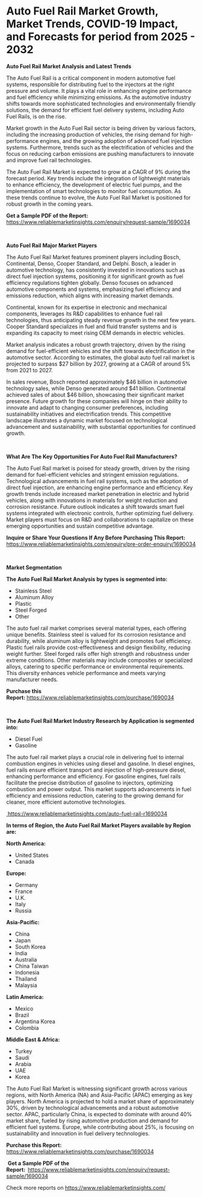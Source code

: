 <p><h1>Auto Fuel Rail Market Growth, Market Trends, COVID-19 Impact, and Forecasts for period from 2025 - 2032</h1></p><p><strong>Auto Fuel Rail Market Analysis and Latest Trends</strong></p>
<p><p>The Auto Fuel Rail is a critical component in modern automotive fuel systems, responsible for distributing fuel to the injectors at the right pressure and volume. It plays a vital role in enhancing engine performance and fuel efficiency while minimizing emissions. As the automotive industry shifts towards more sophisticated technologies and environmentally friendly solutions, the demand for efficient fuel delivery systems, including Auto Fuel Rails, is on the rise.</p><p>Market growth in the Auto Fuel Rail sector is being driven by various factors, including the increasing production of vehicles, the rising demand for high-performance engines, and the growing adoption of advanced fuel injection systems. Furthermore, trends such as the electrification of vehicles and the focus on reducing carbon emissions are pushing manufacturers to innovate and improve fuel rail technologies.</p><p>The Auto Fuel Rail Market is expected to grow at a CAGR of 9% during the forecast period. Key trends include the integration of lightweight materials to enhance efficiency, the development of electric fuel pumps, and the implementation of smart technologies to monitor fuel consumption. As these trends continue to evolve, the Auto Fuel Rail Market is positioned for robust growth in the coming years.</p></p>
<p><strong>Get a Sample PDF of the Report:&nbsp;</strong> <a href="https://www.reliablemarketinsights.com/enquiry/request-sample/1690034?utm_campaign=2102&utm_medium=2&utm_source=Github&utm_content=ia&utm_term=30032025&utm_id=auto-fuel-rail">https://www.reliablemarketinsights.com/enquiry/request-sample/1690034</a></p>
<p>&nbsp;</p>
<p><strong>Auto Fuel Rail Major Market Players</strong></p>
<p><p>The Auto Fuel Rail Market features prominent players including Bosch, Continental, Denso, Cooper Standard, and Delphi. Bosch, a leader in automotive technology, has consistently invested in innovations such as direct fuel injection systems, positioning it for significant growth as fuel efficiency regulations tighten globally. Denso focuses on advanced automotive components and systems, emphasizing fuel efficiency and emissions reduction, which aligns with increasing market demands. </p><p>Continental, known for its expertise in electronic and mechanical components, leverages its R&D capabilities to enhance fuel rail technologies, thus anticipating steady revenue growth in the next few years. Cooper Standard specializes in fuel and fluid transfer systems and is expanding its capacity to meet rising OEM demands in electric vehicles. </p><p>Market analysis indicates a robust growth trajectory, driven by the rising demand for fuel-efficient vehicles and the shift towards electrification in the automotive sector. According to estimates, the global auto fuel rail market is projected to surpass $27 billion by 2027, growing at a CAGR of around 5% from 2021 to 2027.</p><p>In sales revenue, Bosch reported approximately $46 billion in automotive technology sales, while Denso generated around $41 billion. Continental achieved sales of about $46 billion, showcasing their significant market presence. Future growth for these companies will hinge on their ability to innovate and adapt to changing consumer preferences, including sustainability initiatives and electrification trends. This competitive landscape illustrates a dynamic market focused on technological advancement and sustainability, with substantial opportunities for continued growth.</p></p>
<p>&nbsp;</p>
<p><strong>What Are The Key Opportunities For Auto Fuel Rail Manufacturers?</strong></p>
<p><p>The Auto Fuel Rail market is poised for steady growth, driven by the rising demand for fuel-efficient vehicles and stringent emission regulations. Technological advancements in fuel rail systems, such as the adoption of direct fuel injection, are enhancing engine performance and efficiency. Key growth trends include increased market penetration in electric and hybrid vehicles, along with innovations in materials for weight reduction and corrosion resistance. Future outlook indicates a shift towards smart fuel systems integrated with electronic controls, further optimizing fuel delivery. Market players must focus on R&D and collaborations to capitalize on these emerging opportunities and sustain competitive advantage.</p></p>
<p><strong>Inquire or Share Your Questions If Any Before Purchasing This Report:</strong> <a href="https://www.reliablemarketinsights.com/enquiry/pre-order-enquiry/1690034?utm_campaign=2102&utm_medium=2&utm_source=Github&utm_content=ia&utm_term=30032025&utm_id=auto-fuel-rail">https://www.reliablemarketinsights.com/enquiry/pre-order-enquiry/1690034</a></p>
<p>&nbsp;</p>
<p><strong>Market Segmentation</strong></p>
<p><strong>The Auto Fuel Rail Market Analysis by types is segmented into:</strong></p>
<p><ul><li>Stainless Steel</li><li>Aluminum Alloy</li><li>Plastic</li><li>Steel Forged</li><li>Other</li></ul></p>
<p><p>The auto fuel rail market comprises several material types, each offering unique benefits. Stainless steel is valued for its corrosion resistance and durability, while aluminum alloy is lightweight and promotes fuel efficiency. Plastic fuel rails provide cost-effectiveness and design flexibility, reducing weight further. Steel forged rails offer high strength and robustness under extreme conditions. Other materials may include composites or specialized alloys, catering to specific performance or environmental requirements. This diversity enhances vehicle performance and meets varying manufacturer needs.</p></p>
<p><strong>Purchase this Report:&nbsp;</strong><a href="https://www.reliablemarketinsights.com/purchase/1690034?utm_campaign=2102&utm_medium=2&utm_source=Github&utm_content=ia&utm_term=30032025&utm_id=auto-fuel-rail">https://www.reliablemarketinsights.com/purchase/1690034</a></p>
<p>&nbsp;</p>
<p><strong>The Auto Fuel Rail Market Industry Research by Application is segmented into:</strong></p>
<p><ul><li>Diesel Fuel</li><li>Gasoline</li></ul></p>
<p><p>The auto fuel rail market plays a crucial role in delivering fuel to internal combustion engines in vehicles using diesel and gasoline. In diesel engines, fuel rails ensure efficient transport and injection of high-pressure diesel, enhancing performance and efficiency. For gasoline engines, fuel rails facilitate the precise distribution of gasoline to injectors, optimizing combustion and power output. This market supports advancements in fuel efficiency and emissions reduction, catering to the growing demand for cleaner, more efficient automotive technologies.</p></p>
<p><a href="https://www.reliablemarketinsights.com/auto-fuel-rail-r1690034?utm_campaign=2102&utm_medium=2&utm_source=Github&utm_content=ia&utm_term=30032025&utm_id=auto-fuel-rail">&nbsp;https://www.reliablemarketinsights.com/auto-fuel-rail-r1690034</a></p>
<p><strong>In terms of Region, the Auto Fuel Rail Market Players available by Region are:</strong></p>
<p>
    <p> <strong> North America: </strong>
        <ul>
            <li>United States</li>
            <li>Canada</li>
        </ul>
        </p> 
    <p> <strong> Europe: </strong>
        <ul>
            <li>Germany</li>
            <li>France</li>
            <li>U.K.</li>
            <li>Italy</li>
            <li>Russia</li>
        </ul>
        </p> 
    <p> <strong> Asia-Pacific: </strong>
        <ul>
            <li>China</li>
            <li>Japan</li>
            <li>South Korea</li>
            <li>India</li>
            <li>Australia</li>
            <li>China Taiwan</li>
            <li>Indonesia</li>
            <li>Thailand</li>
            <li>Malaysia</li>
        </ul>
        </p> 
    <p> <strong> Latin America: </strong>
        <ul>
            <li>Mexico</li>
            <li>Brazil</li>
            <li>Argentina Korea</li>
            <li>Colombia</li>
        </ul>
        </p> 
    <p> <strong> Middle East & Africa: </strong>
        <ul>
            <li>Turkey</li>
            <li>Saudi</li>
            <li>Arabia</li>
            <li>UAE</li>
            <li>Korea</li>
        </ul>
    </p>
    </p>
<p><p>The Auto Fuel Rail Market is witnessing significant growth across various regions, with North America (NA) and Asia-Pacific (APAC) emerging as key players. North America is projected to hold a market share of approximately 30%, driven by technological advancements and a robust automotive sector. APAC, particularly China, is expected to dominate with around 40% market share, fueled by rising automotive production and demand for efficient fuel systems. Europe, while contributing about 25%, is focusing on sustainability and innovation in fuel delivery technologies.</p></p>
<p><strong>Purchase this Report: </strong><a href="https://www.reliablemarketinsights.com/purchase/1690034?utm_campaign=2102&utm_medium=2&utm_source=Github&utm_content=ia&utm_term=30032025&utm_id=auto-fuel-rail">https://www.reliablemarketinsights.com/purchase/1690034</a></p>
<p>&nbsp;<strong>Get a Sample PDF of the Report:&nbsp;&nbsp;</strong><a href="https://www.reliablemarketinsights.com/enquiry/request-sample/1690034?utm_campaign=2102&utm_medium=2&utm_source=Github&utm_content=ia&utm_term=30032025&utm_id=auto-fuel-rail">https://www.reliablemarketinsights.com/enquiry/request-sample/1690034</a></p>
<p><strong></strong></p>
<p>Check more reports on <a href="https://www.reliablemarketinsights.com/?utm_campaign=2102&utm_medium=2&utm_source=Github&utm_content=ia&utm_term=30032025&utm_id=auto-fuel-rail">https://www.reliablemarketinsights.com/</a></p>